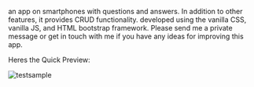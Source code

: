 an app on smartphones with questions and answers. In addition to other features, it provides CRUD functionality. developed using the vanilla CSS, vanilla JS, and HTML bootstrap framework. Please send me a private message or get in touch with me if you have any ideas for improving this app.

Heres the Quick Preview:

![testsample](https://github.com/centmarde/App-Dev/assets/159101935/5c9ad1c1-a926-4373-8cfe-f4d51d09dcb1)
